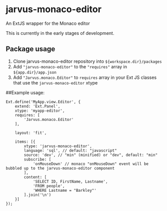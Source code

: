 # jarvus-monaco-editor
An ExtJS wrapper for the Monaco editor

This is currently in the early stages of development.

## Package usage
1.  Clone jarvus-monaco-editor repository into `${workspace.dir}/packages`
2.  Add `"jarvus-monaco-editor"` to the `"requires"` array in `${app.dir}/app.json`
3.  Add `"Jarvus.monaco.Editor"` to `requires` array in your Ext JS classes that use the `jarvus-monaco-editor` xtype

##Example usage:

```
Ext.define('MyApp.view.Editor', {
    extend: 'Ext.Panel',
    xtype: 'myapp-editor',
    requires: [
        'Jarvus.monaco.Editor'
    ],

    layout: 'fit',

    items: [{
        xtype: 'jarvus-monaco-editor',
        language: 'sql', // default: "javascript"
        source: 'dev', // "min" (minified) or "dev", default: "min"
        subscribe: [
            'onMouseDown' // monaco "onMouseDown" event will be bubbled up to the jarvus-monaco-editor component
        ],
        content: [
            'SELECT ID, FirstName, Lastname',
            'FROM people',
            'WHERE Lastname = "Barkley"'
        ].join('\n')
    }]
});
```

